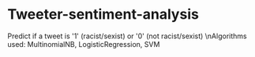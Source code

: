 # Tweeter-sentiment-analysis
Predict if a tweet is '1' (racist/sexist) or '0' (not racist/sexist)
\nAlgorithms used: MultinomialNB, LogisticRegression, SVM
